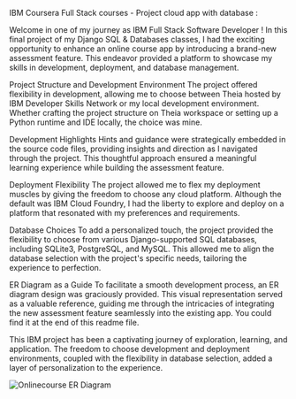 IBM Coursera Full Stack courses - Project cloud app with database :

Welcome in one of my journey as IBM Full Stack Software Developer ! In this final project of my Django SQL & Databases classes, I had the exciting opportunity to enhance an online course app by introducing a brand-new assessment feature. This endeavor provided a platform to showcase my skills in development, deployment, and database management.

Project Structure and Development Environment
The project offered flexibility in development, allowing me to choose between Theia hosted by IBM Developer Skills Network or my local development environment. Whether crafting the project structure on Theia workspace or setting up a Python runtime and IDE locally, the choice was mine.

Development Highlights
Hints and guidance were strategically embedded in the source code files, providing insights and direction as I navigated through the project. This thoughtful approach ensured a meaningful learning experience while building the assessment feature.

Deployment Flexibility
The project allowed me to flex my deployment muscles by giving the freedom to choose any cloud platform. Although the default was IBM Cloud Foundry, I had the liberty to explore and deploy on a platform that resonated with my preferences and requirements.

Database Choices
To add a personalized touch, the project provided the flexibility to choose from various Django-supported SQL databases, including SQLite3, PostgreSQL, and MySQL. This allowed me to align the database selection with the project's specific needs, tailoring the experience to perfection.

ER Diagram as a Guide
To facilitate a smooth development process, an ER diagram design was graciously provided. This visual representation served as a valuable reference, guiding me through the intricacies of integrating the new assessment feature seamlessly into the existing app. You could find it at the end of this readme file.

This IBM project has been a captivating journey of exploration, learning, and application. The freedom to choose development and deployment environments, coupled with the flexibility in database selection, added a layer of personalization to the experience.

![Onlinecourse ER Diagram](https://github.com/ibm-developer-skills-network/final-cloud-app-with-database/blob/master/static/media/course_images/onlinecourse_app_er.png)
